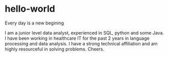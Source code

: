 # hello-world
Every day is a new begining

I am a junior level data analyst, experienced in SQL, python and some Java. I have been working in healthcare IT for the past 2 years in language processing and data analysis. I have a strong technical affiliation and am highly resourceful in solving problems. 
Cheers. 
